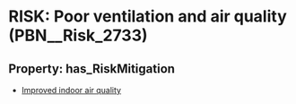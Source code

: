 # RISK: __Poor ventilation and air quality__ (PBN__Risk_2733)

## Property: has_RiskMitigation

* [Improved indoor air quality](PBN__Mitigation_775)

